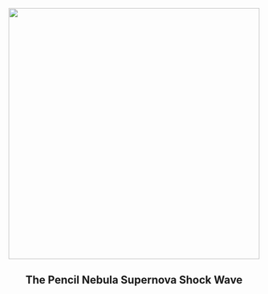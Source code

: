
<p align="center"><img src="https://apod.nasa.gov/apod/image/2402/NGC2736_Helge_Buesing1024.jpg" width="500" height="500"></p>
<h2 align="center"> The Pencil Nebula Supernova Shock Wave</h2>
